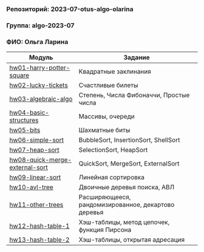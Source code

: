### Репозиторий: 2023-07-otus-algo-olarina
### Группа: algo-2023-07
### ФИО: Ольга Ларина

| Модуль                                                             | Задание                                             |
|--------------------------------------------------------------------|-----------------------------------------------------|
| [hw01-harry-potter-square](./hw01-harry-potter-square)             | Квадратные заклинания                               |
| [hw02-lucky-tickets](./hw02-lucky-tickets)                         | Счастливые билеты                                   |
| [hw03-algebraic-algo](./hw03-algebraic-algo)                       | Степень, Числа Фибоначчи, Простые числа             |
| [hw04-basic-structures](./hw04-basic-structures)                   | Массивы, очереди                                    |
| [hw05-bits](./hw05-bits)                                           | Шахматные биты                                      |
| [hw06-simple-sort](./hw06-simple-sort)                             | BubbleSort, InsertionSort, ShellSort                |
| [hw07-heap-sort](./hw07-heap-sort)                                 | SelectionSort, HeapSort                             |
| [hw08-quick-merge-external-sort](./hw08-quick-merge-external-sort) | QuickSort, MergeSort, ExternalSort                  |
| [hw09-linear-sort](./hw09-linear-sort)                             | Линейная сортировка                                 |
| [hw10-avl-tree](./hw10-avl-tree)                                   | Двоичные деревья поиска, АВЛ                        |
| [hw11-other-trees](./hw11-other-trees)                             | Расширяющееся, рандомизированное, декартово деревья |
| [hw12-hash-table-1](./hw12-hash-table-1)                           | Хэш-таблицы, метод цепочек, функция Пирсона         |
| [hw13-hash-table-2](./hw13-hash-table-2)                           | Хэш-таблицы, открытая адресация                     |
